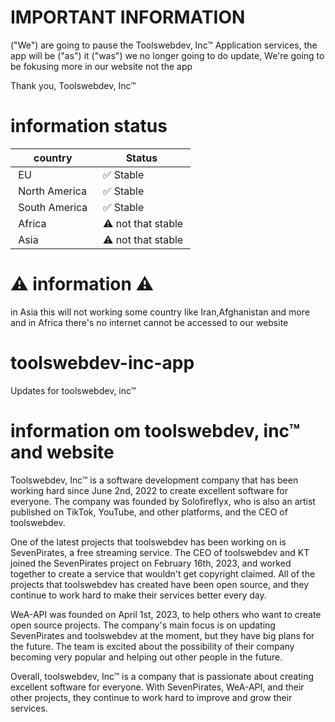 # IMPORTANT INFORMATION

("We") are going to pause the Toolswebdev, Inc™ Application services, the app will be ("as") it ("was") we no longer going to do update, We're going to be fokusing more in our website not the app

Thank you, 
Toolswebdev, Inc™


# information status
| country |Status | 
 |----------|----------|
 | EU | ✅ Stable |  
 | North America | ✅ Stable |  
 | South America | ✅ Stable |  
 | Africa | ⚠️ not that stable | 
 | Asia | ⚠️ not that stable | 

# ⚠️ information ⚠️

in Asia this will not working some country
like Iran,Afghanistan and more
and in Africa there's no internet cannot be accessed to our website

# toolswebdev-inc-app
Updates for toolswebdev, inc™

# information om toolswebdev, inc™ and website 

Toolswebdev, Inc™ is a software development company that has been working hard since June 2nd, 2022 to create excellent software for everyone. The company was founded by Solofireflyx, who is also an artist published on TikTok, YouTube, and other platforms, and the CEO of toolswebdev.

One of the latest projects that toolswebdev has been working on is SevenPirates, a free streaming service. The CEO of toolswebdev and KT joined the SevenPirates project on February 16th, 2023, and worked together to create a service that wouldn't get copyright claimed. All of the projects that toolswebdev has created have been open source, and they continue to work hard to make their services better every day.

WeA-API was founded on April 1st, 2023, to help others who want to create open source projects. The company's main focus is on updating SevenPirates and toolswebdev at the moment, but they have big plans for the future. The team is excited about the possibility of their company becoming very popular and helping out other people in the future.

Overall, toolswebdev, Inc™ is a company that is passionate about creating excellent software for everyone. With SevenPirates, WeA-API, and their other projects, they continue to work hard to improve and grow their services.